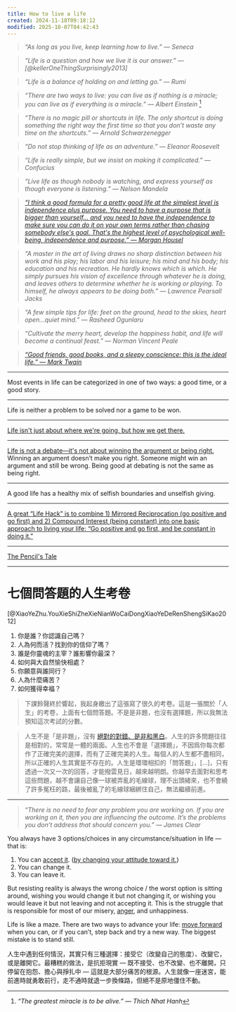 ```yaml
---
title: How to live a life
created: 2024-11-18T09:18:12
modified: 2025-10-07T04:42:43
---
```


> _“As long as you live, keep learning how to live.” — Seneca_

> _“Life is a question and how we live it is our answer.” — [@kellerOneThingSurprisingly2013]_

> _“Life is a balance of holding on and letting go.” — Rumi_

> _“There are two ways to live: you can live as if nothing is a miracle; you can live as if everything is a miracle.” — Albert Einstein_ [^1]

> _“There is no magic pill or shortcuts in life. The only shortcut is doing something the right way the first time so that you don’t waste any time on the shortcuts.” — Arnold Schwarzenegger_

> _“Do not stop thinking of life as an adventure.” — Eleanor Roosevelt_

> _“Life is really simple, but we insist on making it complicated.” — Confucius_

> _“Live life as though nobody is watching, and express yourself as though everyone is listening.” — Nelson Mandela_

> _[“I think a good formula for a pretty good life at the simplest level is independence plus purpose. You need to have a purpose that is bigger than yourself… and you need to have the independence to make sure you can do it on your own terms rather than chasing somebody else's goal. That's the highest level of psychological well-being, independence and purpose.” — Morgan Housel](https://www.hubermanlab.com/episode/morgan-housel-understand-apply-the-psychology-of-money-to-gain-greater-happiness)_

> _“A master in the art of living draws no sharp distinction between his work and his play; his labor and his leisure; his mind and his body; his education and his recreation. He hardly knows which is which. He simply pursues his vision of excellence through whatever he is doing, and leaves others to determine whether he is working or playing. To himself, he always appears to be doing both.” — Lawrence Pearsall Jacks_

> _“A few simple tips for life: feet on the ground, head to the skies, heart open…quiet mind.” — Rasheed Ogunlaru_

> _“Cultivate the merry heart, develop the happiness habit, and life will become a continual feast.” — Norman Vincent Peale_

> _[“Good friends, good books, and a sleepy conscience: this is the ideal life.” — Mark Twain](https://www.goodreads.com/quotes/360-good-friends-good-books-and-a-sleepy-conscience-this-is)_

---

Most events in life can be categorized in one of two ways: a good time, or a good story.

---

Life is neither a problem to be solved nor a game to be won.

---

[Life isn't just about where we're going, but how we get there.](Journey%20over%20destination.md)

---

[Life is not a debate—it's not about winning the argument or being right.](https://tim.blog/2018/08/02/ann-miura-ko/) Winning an argument doesn’t make you right. Someone might win an argument and still be wrong. Being good at debating is not the same as being right.

---

A good life has a healthy mix of selfish boundaries and unselfish giving.

---

[A great “Life Hack” is to combine 1) Mirrored Reciprocation (go positive and go first) and 2) Compound Interest (being constant) into one basic approach to living your life: “Go positive and go first, and be constant in doing it.”](https://fs.blog/great-talks/multidisciplinary-approach-thinking-peter-kaufman)

---

[The Pencil's Tale](https://youtu.be/HisYsqqszq0)

---

# 七個問答題的人生考卷

[@XiaoYeZhu.YouXieShiZheXieNianWoCaiDongXiaoYeDeRenShengSiKao2012]

1. 你是誰？你認識自己嗎？
2. 人為何而活？找到你的信仰了嗎？
3. 誰是你靈魂的主宰？誰影響你最深？
4. 如何與大自然愉快相處？
5. 你願意與誰同行？
6. 人為什麼痛苦？
7. 如何獲得幸福？

> 下課鈴聲終於響起，我起身繳出了這張寫了很久的考卷。這是一張關於「人生」的考卷，上面有七個問答題。不是是非題，也沒有選擇題，所以我無法預知這次考試的分數。

> 人生不是「是非題」，沒有 [絕對的對錯、是非和黑白](Duality%20versus%20Polarity.md)。人生的許多問題往往是相對的，常常是一體的兩面。人生也不會是「選擇題」，不因爲你每次都作了正確完美的選擇，而有了正確完美的人生。每個人的人生都不盡相同，所以正確的人生其實是不存在的。人生是環環相扣的「問答題」，[…]，只有透過一次又一次的回答，才能撥雲見日，越來越明朗。你越早去面對和思考這些問題，越不會讓自己像一球被弄亂的毛線球，理不出頭緒來，也不會繞了許多冤枉的路，最後被亂了的毛線球綑綁住自己，無法繼續前進。

---

> _“There is no need to fear any problem you are working on. If you are working on it, then you are influencing the outcome. It’s the problems you don’t address that should concern you.” — James Clear_

You always have 3 options/choices in any circumstance/situation in life — that is:

1. You can [accept it](Acceptance%20and%20Commitment%20Therapy.md). ([by changing your attitude toward it.](a-true-transformation-begins-with-a-mental-shift.md))
2. You can change it.
3. You can leave it.

But resisting reality is always the wrong choice / the worst option is sitting around, wishing you would change it but not changing it, or wishing you would leave it but not leaving and not accepting it. This is the struggle that is responsible for most of our misery, [anger](anger.md), and unhappiness.

Life is like a maze. There are two ways to advance your life: [move forward](just-getting-started.md) when you can, or if you can’t, step back and try a new way. The biggest mistake is to stand still.

人生中遇到任何情況，其實只有三種選擇：接受它（改變自己的態度）、改變它，或是離開它。最糟糕的做法，是抗拒現實 — 既不接受、也不改變、也不離開，只停留在抱怨、擔心與掙扎中 — 這就是大部分痛苦的根源。人生就像一座迷宮，能前進時就勇敢前行，走不通時就退一步換條路，但絕不是原地僵住不動。

[^1]: _“The greatest miracle is to be alive.” — Thich Nhat Hanh_
